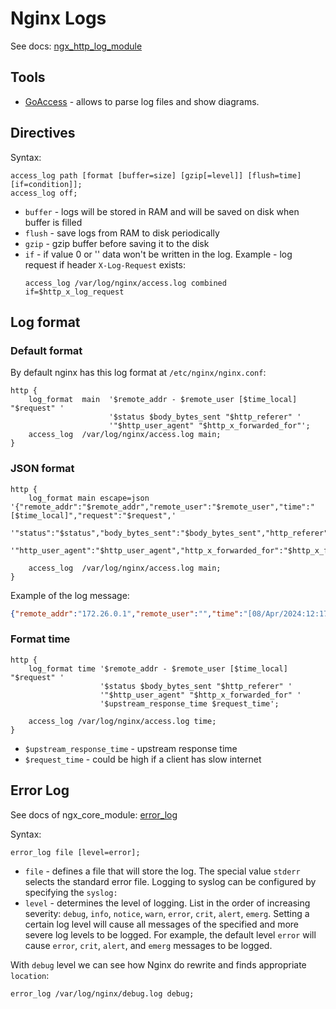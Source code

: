# Nginx Logs

See docs: [ngx_http_log_module](https://nginx.org/en/docs/http/ngx_http_log_module.html)

## Tools

- [GoAccess](https://goaccess.io/) - allows to parse log files and show diagrams.

## Directives

Syntax:	

```nginx
access_log path [format [buffer=size] [gzip[=level]] [flush=time] [if=condition]];
access_log off;
```

- `buffer` - logs will be stored in RAM and will be saved on disk when buffer is filled
- `flush` - save logs from RAM to disk periodically
- `gzip` - gzip buffer before saving it to the disk
- `if` - if value 0 or '' data won't be written in the log. Example - log request if header `X-Log-Request` exists:
    ```nginx
    access_log /var/log/nginx/access.log combined if=$http_x_log_request
    ```

## Log format

### Default format

By default nginx has this log format at `/etc/nginx/nginx.conf`:

```nginx
http {
    log_format  main  '$remote_addr - $remote_user [$time_local] "$request" '
                      '$status $body_bytes_sent "$http_referer" '
                      '"$http_user_agent" "$http_x_forwarded_for"';
    access_log  /var/log/nginx/access.log main;
}
```

### JSON format

```nginx
http {
    log_format main escape=json '{"remote_addr":"$remote_addr","remote_user":"$remote_user","time":"[$time_local]","request":"$request",'
     '"status":"$status","body_bytes_sent":"$body_bytes_sent","http_referer":"$http_referer",'
     '"http_user_agent":"$http_user_agent","http_x_forwarded_for":"$http_x_forwarded_for"}';

    access_log  /var/log/nginx/access.log main;
}
```

Example of the log message:

```json
{"remote_addr":"172.26.0.1","remote_user":"","time":"[08/Apr/2024:12:17:58 +0000]","request":"GET / HTTP/1.1","status":"304","body_bytes_sent":"0","http_referer":"","http_user_agent":"Mozilla/5.0 (Windows NT 10.0; Win64; x64) AppleWebKit/537.36 (KHTML, like Gecko) Chrome/123.0.0.0 Safari/537.36","http_x_forwarded_for":""}
```

### Format time

```nginx
http {
    log_format time '$remote_addr - $remote_user [$time_local] "$request" '
                    '$status $body_bytes_sent "$http_referer" '
                    '"$http_user_agent" "$http_x_forwarded_for" '
                    '$upstream_response_time $request_time';

    access_log /var/log/nginx/access.log time;
}
```
- `$upstream_response_time` - upstream response time
- `$request_time` - could be high if a client has slow internet

## Error Log

See docs of ngx_core_module: [error_log](https://nginx.org/en/docs/ngx_core_module.html#error_log)

Syntax:

```nginx
error_log file [level=error];
```
- `file` - defines a file that will store the log. The special value `stderr` selects the standard error file. Logging to syslog can be configured by specifying the `syslog:`
- `level` - determines the level of logging. List in the order of increasing severity: `debug`, `info`, `notice`, `warn`, `error`, `crit`, `alert`, `emerg`.
    Setting a certain log level will cause all messages of the specified and more severe log levels to be logged. 
    For example, the default level `error` will cause `error`, `crit`, `alert`, and `emerg` messages to be logged.

With `debug` level we can see how Nginx do rewrite and finds appropriate `location`:

```nginx
error_log /var/log/nginx/debug.log debug;
```

